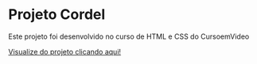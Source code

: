 # Projeto Cordel
Este projeto foi desenvolvido no curso de HTML e CSS do CursoemVideo

[Visualize do projeto clicando aqui!](https://damiaovieiraa.github.io/projeto-cordel/)
